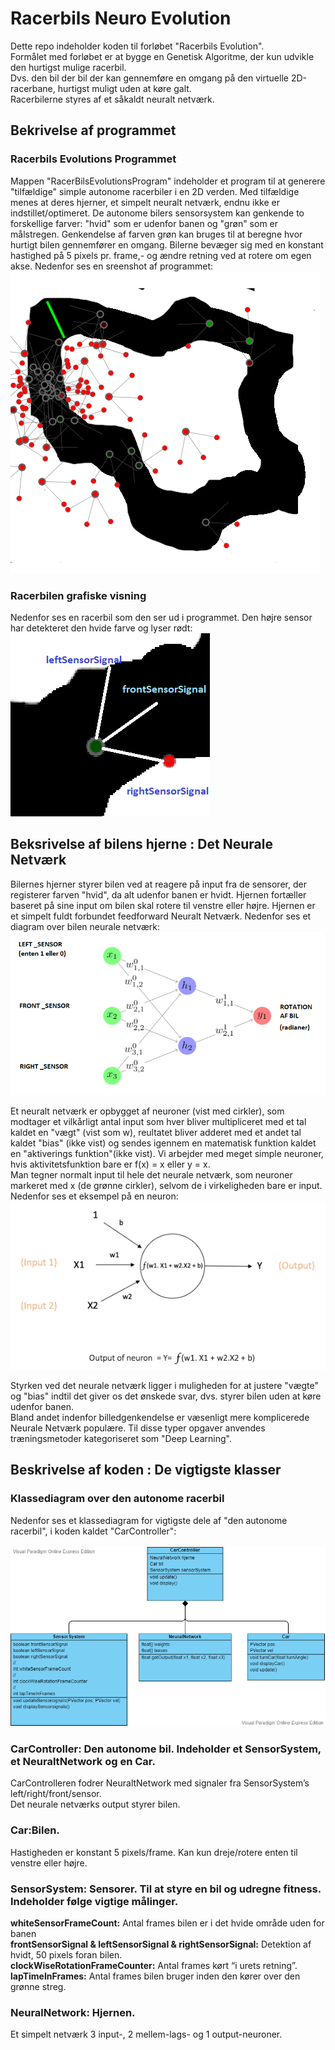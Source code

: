 # Racerbils Neuro Evolution
Dette repo indeholder koden til forløbet "Racerbils Evolution". </br>
Formålet med forløbet er at bygge en Genetisk Algoritme, der kun udvikle den hurtigst mulige racerbil. </br> 
Dvs. den bil der bil der kan gennemføre en omgang på den virtuelle 2D-racerbane, hurtigst muligt uden at køre galt.</br>
Racerbilerne styres af et såkaldt neuralt netværk.

## Bekrivelse af programmet 
### Racerbils Evolutions Programmet
Mappen "RacerBilsEvolutionsProgram" indeholder et program til at generere "tilfældige" simple autonome racerbiler i en 2D verden. 
Med tilfældige menes at deres hjerner, et simpelt neuralt netværk, endnu ikke er indstillet/optimeret. 
De autonome bilers sensorsystem kan genkende to forskellige farver: "hvid" som er udenfor banen og "grøn" som er målstregen.
Genkendelse af farven grøn kan bruges til at beregne hvor hurtigt bilen gennemfører en omgang.
Bilerne bevæger sig med en konstant hastighed på 5 pixels pr. frame,- og ændre retning ved at rotere om egen akse. Nedenfor ses en sreenshot af programmet:</br>
![Programmet køres](billeder/WorldOfRacerbiler.png)
### Racerbilen grafiske visning
Nedenfor ses en racerbil som den ser ud i programmet. Den højre sensor har detekteret den hvide farve og lyser rødt:
![Den Autonome Racerbil Grafiske repræsentation](billeder/CarAndSensors.png)


## Beksrivelse af bilens hjerne : Det Neurale Netværk
Bilernes hjerner styrer bilen ved at reagere på input fra de sensorer, der registerer farven "hvid", da alt udenfor banen er hvidt.
Hjernen fortæller baseret på sine input om bilen skal rotere til venstre eller højre.
Hjernen er et simpelt fuldt forbundet feedforward Neuralt Netværk. Nedenfor ses et diagram over bilen neurale netværk:</br>
![Den Autonome Racerbils hjerne](billeder/NN1.png)

Et neuralt netværk er opbygget af neuroner (vist med cirkler), som modtager et vilkårligt antal input som hver bliver multipliceret med et tal kaldet en "vægt" (vist som w), reultatet bliver adderet med et andet tal kaldet "bias" (ikke vist) og sendes igennem en matematisk funktion kaldet en "aktiverings funktion"(ikke vist). Vi arbejder med meget simple neuroner, hvis aktivitetsfunktion bare er f(x) = x eller y = x.</br>
Man tegner normalt input til hele det neurale netværk, som neuroner markeret med x (de grønne cirkler), selvom de i virkeligheden bare er input.</br>
Nedenfor ses et eksempel på en neuron:</br>
![Eksempel på en neuron](billeder/NeuronExample.png)

Styrken ved det neurale netværk ligger i muligheden for at justere "vægte" og "bias" indtil det giver os det ønskede svar, dvs. styrer bilen uden at køre udenfor banen.</br>
Bland andet indenfor billedgenkendelse er væsenligt mere komplicerede Neurale Netværk populære. Til disse typer opgaver anvendes træningsmetoder kategoriseret som "Deep Learning". 

## Beskrivelse af koden : De vigtigste klasser
### Klassediagram over den autonome racerbil
Nedenfor ses et klassediagram for vigtigste dele af "den autonome racerbil", i koden kaldet "CarController":</br></br>
![Den Autonome Racerbil klasse komposition, kaldet CarController](billeder/CarControllerDiagram.png)
### CarController: Den autonome bil. Indeholder et SensorSystem, et NeuraltNetwork og en Car.
CarControlleren fodrer NeuraltNetwork  med signaler fra SensorSystem’s left/right/front/sensor. </br>
Det neurale netværks output styrer bilen.</br>
### Car:Bilen. 
Hastigheden er konstant 5 pixels/frame. Kan kun dreje/rotere enten til venstre eller højre. </br>
### SensorSystem: Sensorer. Til at styre en bil og udregne fitness. Indeholder følge vigtige målinger.
**whiteSensorFrameCount:**  Antal frames bilen er i det hvide område uden for banen</br>
**frontSensorSignal & leftSensorSignal & rightSensorSignal:** Detektion af hvidt, 50 pixels foran bilen.</br>
**clockWiseRotationFrameCounter:** Antal frames kørt  “i urets retning”.</br>
**lapTimeInFrames:** Antal frames bilen bruger inden den kører over den grønne streg.</br>
### NeuralNetwork: Hjernen. 
Et simpelt netværk 3 input-, 2 mellem-lags- og 1 output-neuroner. </br>
